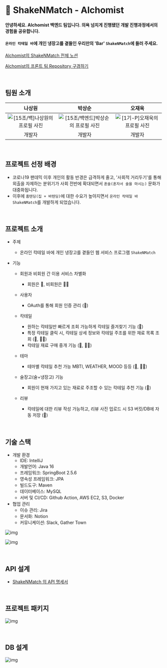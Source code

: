 # 📜 ShakeNMatch - Alchomist

#### 안녕하세요. Alchomist 백엔드 팀입니다. 의욕 넘치게 진행됐던 개발 진행과정에서의 경험을 공유합니다. 
#### `온라인 칵테일 바`에 개인 냉장고를 곁들인 우리만의 'Bar' `ShakeNMatch`에 들러 주세요.

[Alchomist의 ShakeNMatch 전체 노션](https://www.notion.so/backend-devcourse/15-ShakeNMatch-928321ccc30f45aa828a57c1a6ac0671)

[Alchomist의 프론트 팀 Repository 구경하기](https://github.com/prgrms-web-devcourse/Team_Alchomist_ShakeNMatch_FE)

​	<br>

## 팀원 소개

|                            나상원                            |                            박상순                            |                            오재욱                            |
| :----------------------------------------------------------: | :----------------------------------------------------------: | :----------------------------------------------------------: |
| ![[15조/백]나상원의 프로필 사진](https://ca.slack-edge.com/T02MP8VA5B7-U02MYNFUYLB-1418423d898f-512) | ![[15조/백엔드]박상순의 프로필 사진](https://ca.slack-edge.com/T02MP8VA5B7-U02MYP30HV1-96a6f7964b83-512) | ![[1기-P]오재욱의 프로필 사진](https://ca.slack-edge.com/T0222P65KHN-U029F6GF7JN-a19ae63656cb-512) |
|                            개발자                            |                            개발자                            |                            개발자                            |

<br>

## 프로젝트 선정 배경

- 코로나19 팬데믹 이후 개인의 활동 반경은 급격하게 줄고, '사회적 거리두기'를 통해 외출을 자제하는 분위기가 사회 전반에 확대되면서 `혼술(혼자서 술을 마시는)` 문화가 대중화됩니다.
- 이후에 `홈텐딩(집 + 바텐딩)`에 대한 수요가 높아지면서 `온라인 칵테일 바 ShakeNMatch`를 개발하게 되었습니다.

<br>

## 프로젝트 소개

- 주제

  - 온라인 칵테일 바에 개인 냉장고를 곁들인 웹 서비스 프로그램 `ShakeNMatch`

- 기능

  - 회원과 비회원 간 이용 서비스 차별화
    - 회원은 🧔, 비회원은 👨‍🦳
  - 사용자
    - OAuth를 통해 회원 인증 관리 (🧔)

  - 칵테일 
    - 원하는 칵테일만 빠르게 조회 가능하게 칵테일 즐겨찾기 기능 (🧔)
    - 특정 칵테일 클릭 시, 칵테일 상세 정보와 칵테일 주조를 위한 재료 목록 조회 (🧔, 👨‍🦳)
    - 칵테일 재료 구매 중개 기능 (🧔, 👨‍🦳)

  - 테마 
    - 테마별 칵테일 추천 가능 MBTI, WEATHER, MOOD 등등 (🧔, 👨‍🦳)
  - 술장고(술+냉장고) 기능 
    - 회원이 현재 가지고 있는 재료로 주조할 수 있는 칵테일 추천 기능 (🧔)
  - 리뷰 
    - 칵테일에 대한 리뷰 작성 가능하고, 리뷰 사진 업로드 시 S3 버킷/DB에 자동 저장 (🧔)

<BR>

## 기술 스택

- 개발 환경
  - IDE: IntelliJ
  - 개발언어: Java 16
  - 프레임워크: SpringBoot 2.5.6
  - 영속성 프레임워크: JPA
  - 빌드도구: Maven
  - 데이터베이스: MySQL
  - 서버 및 CI/CD: Github Action, AWS EC2, S3, Docker
- 협업 관리
  - 이슈 관리: Jira
  - 문서화: Notion
  - 커뮤니케이션: Slack, Gather Town

![img](https://lh5.googleusercontent.com/uM-f6XtwsMBoCFzKEmIsll0fCEE9qlLN0tDHk314VoLnffVewCkRqGaJjiPqnRDQF9RH2DuD64V4yfo7I-JVWvHz4yyX59gIie7UBq7_tJVQhoG0SDP9sm2hEL-Rz2ufh38SFCOl8ysa)

![img](https://lh3.googleusercontent.com/mxm22pnzuF-4d78-TtuN_daIVxVfpCq4624URpsMZ6oyDLVay9ER35oCaspbnE9fOYfwhOkwHvria4RLjzv85aOD5O5WH4h1jJuG3ajRMl7DdwYbCNb7LiSsMcHjjanNftOG53shlEOa)

<BR>

## API 설계

- [ShakeNMatch 의 API 명세서](https://www.notion.so/backend-devcourse/API-16d7cecd36174088b5ca4f19c739b6ba)

<BR>

## 프로젝트 패키지

![img](https://lh4.googleusercontent.com/bal0xcRFp7Dn7yglDYfMOIxhe67esOJuTMy-uy-HaLHJrvhXB8j9KEl0bwXuqKQathlHmSw0XooM2XwkB2kmQrJ0SeTOg4Mr40xLiF1JSrm5wuBudBtVMZgAd4YwavNSETZPM5aPBV58)

<BR>

## DB 설계

![img](https://lh3.googleusercontent.com/fddyk2SbuqDQQxMCW6jOoFHSNfgmYFI27tWKjXFhJrVOjsRwuEU6cRVc514oRdgKRVP2Zp02B-fZPIQ-kEaj63R-ucHDZLUdJmgvxwiaTnbBmuIbUGCyfRLQgF0HPVkrJYXdkETtiwGl)

